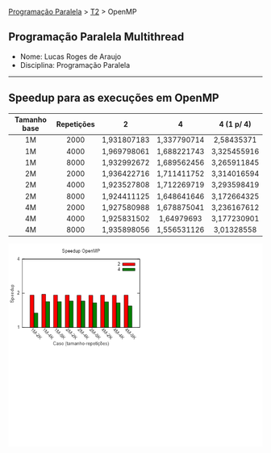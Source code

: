 [Programação Paralela](https://github.com/lucasroges/elc139-2019a) > [T2](https://github.com/lucasroges/elc139-2019a/tree/master/trabalhos/t2) > OpenMP

Programação Paralela Multithread
--------------------------------

- Nome: Lucas Roges de Araujo
- Disciplina: Programação Paralela
--------------------------------

## Speedup para as execuções em OpenMP

|Tamanho base|Repetições|     2     |     4     | 4 (1 p/ 4)|
|:----------:|:--------:|:---------:|:---------:|:---------:|
|1M          |2000      |1,931807183|1,337790714|2,58435371 |
|1M          |4000      |1,969798061|1,688221743|3,325455916|
|1M          |8000      |1,932992672|1,689562456|3,265911845|
|2M          |2000      |1,936422716|1,711411752|3,314016594|
|2M          |4000      |1,923527808|1,712269719|3,293598419|
|2M          |8000      |1,924411125|1,648641646|3,172664325|
|4M          |2000      |1,927580988|1,678875041|3,236167612|
|4M          |4000      |1,925831502|1,64979693 |3,177230901|
|4M          |8000      |1,935898056|1,556531126|3,01328558 |

![speedup_omp](speedup_omp.png)